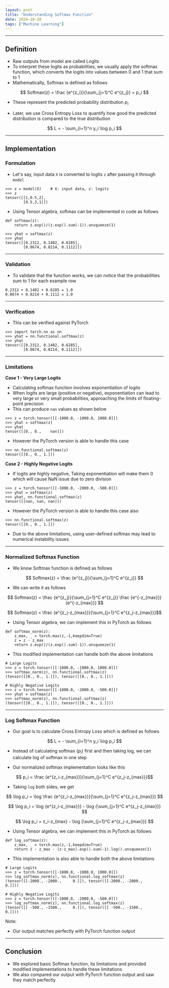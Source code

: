 ```yaml
---
layout: post
title: "Understanding Softmax Function"
date: 2024-10-28
tags: ["Machine Learning"]
---
```



---
## Definition
- Raw outputs from model are called Logits
- To interpret these logits as probabilities, we usually apply the softmax function, which converts the logits into values between 0 and 1 that sum to 1
- Mathematically, Softmax is defined as follows

$$ Softmax(z) = \frac {e^{z_i}}{\sum_{j=1}^C e^{z_j}} = p_i $$

- These represent the predicted probability distribution $p_i$

- Later, we use Cross Entropy Loss to quantify how good the predicted distribution is compared to the true distribution

$$ L = - \sum_{i=1}^n y_i \log p_i $$

---
## Implementation

### Formulation

- Let's say, input data `X` is converted to logits `z` after passing it through `model`

```
>>> z = model(X)    # X: input data, z: logits
>>> z
tensor([[1,0.5,2],
        [0.5,3,1]])
```

- Using Tensor algebra, softmax can be implemented in code as follows

```
def softmax(z):
    return z.exp()/(z.exp().sum(-1)).unsqueeze(1)

>>> yhat = softmax(z)
>>> yhat
tensor([[0.2312, 0.1402, 0.6285],
        [0.0674, 0.8214, 0.1112]])
```

---
### Validation
- To validate that the function works, we can notice that the probabilities sum to 1 for each example row

```
0.2312 + 0.1402 + 0.6285 = 1.0
0.0674 + 0.8214 + 0.1112 = 1.0
```

---
### Verification
- This can be verified against PyTorch

```
>>> import torch.nn as nn
>>> yhat = nn.functional.softmax(z)
>>> yhat
tensor([[0.2312, 0.1402, 0.6285],
        [0.0674, 0.8214, 0.1112]])
```

---
### Limitations

**Case 1 - Very Large Logits**
- Calculating softmax function involves exponentiation of logits
- When logits are large (positive or negative), exponentiation can lead to very large or very small probabilities, approaching the limits of floating-point precision
- This can produce `nan` values as shown below

```
>>> z = torch.tensor([[-1000.0, -1000.0, 1000.0]])
>>> yhat = softmax(z)
>>> yhat
tensor([[0., 0.,    nan]])
```

- However the PyTorch version is able to handle this case
```
>>> nn.functional.softmax(z)
tensor([[0., 0., 1.]])
```

**Case 2 - Highly Negative Logits**

- If logits are highly negative, Taking exponentiation will make them 0 which will cause NaN issue due to zero division

```
>>> z = torch.tensor([[-1000.0, -2000.0, -500.0]])
>>> yhat = softmax(z)
>>> yhat, nn.functional.softmax(z)
tensor([[nan, nan, nan]])
```

- However the PyTorch version is able to handle this case also
```
>>> nn.functional.softmax(z)
tensor([[0., 0., 1.]])
```

- Due to the above limitations, using user-defined softmax may lead to numerical instability issues.

---
### Normalized Softmax Function

- We know Softmax function is defined as follows

$$ Softmax(z) = \frac {e^{z_j}}{\sum_{j=1}^C e^{z_j}} $$

- We can write it as follows

$$ Softmax(z) = \frac {e^{z_j}}{\sum_{j=1}^C e^{z_j}} \frac {e^{-z_{max}}}{e^{-z_{max}}} $$

$$ Softmax(z) = \frac {e^{z_j-z_{max}}}{\sum_{j=1}^C e^{z_j-z_{max}}}$$

- Using Tensor algebra, we can implement this in PyTorch as follows

```
def softmax_norm(z):
    z_max, _ = torch.max(z,-1,keepdim=True)
    z = z - z_max
    return z.exp()/(z.exp().sum(-1)).unsqueeze(1)
```

- This modified implementation can handle both the above limitations

```
# Large Logits
>>> z = torch.tensor([[-1000.0, -1000.0, 1000.0]])
>>> softmax_norm(z), nn.functional.softmax(z)
(tensor([[0., 0., 1.]]), tensor([[0., 0., 1.]]))

# Highly Negative Logits
>>> z = torch.tensor([[-1000.0, -2000.0, -500.0]])
>>> yhat = softmax(z)
>>> softmax_norm(z), nn.functional.softmax(z)
(tensor([[0., 0., 1.]]), tensor([[0., 0., 1.]]))
```

---
### Log Softmax Function

- Our goal is to calculate Cross Entropy Loss which is defined as follows

$$ L = - \sum_{i=1}^n y_i \log p_i $$

- Instead of calculating softmax ($p_i$) first and then taking log, we can calculate log of softmax in one step

- Our normalized softmax implementation looks like this

$$ p_i = \frac {e^{z_i-z_{max}}}{\sum_{j=1}^C e^{z_j-z_{max}}}$$

- Taking `log` both sides, we get

$$ \log p_i = \log \frac {e^{z_i-z_{max}}}{\sum_{j=1}^C e^{z_j-z_{max}}} $$

$$ \log p_i = \log {e^{z_i-z_{max}}} - \log {\sum_{j=1}^C e^{z_j-z_{max}}} $$

$$ \log p_i = z_i-z_{max} - \log {\sum_{j=1}^C e^{z_j-z_{max}}} $$

- Using Tensor algebra, we can implement this in PyTorch as follows

```
def log_softmax(z):
    z_max, _ = torch.max(z,-1,keepdim=True)
    return z - z_max - (z-z_max).exp().sum(-1).log().unsqueeze(1)
```

- This implementation is also able to handle both the above limitations

```
# Large Logits
>>> z = torch.tensor([[-1000.0, -1000.0, 1000.0]])
>>> log_softmax_norm(z), nn.functional.log_softmax(z)
(tensor([[-2000., -2000.,     0.]]), tensor([[-2000., -2000.,     0.]]))

# Highly Negative Logits
>>> z = torch.tensor([[-1000.0, -2000.0, -500.0]])
>>> log_softmax_norm(z), nn.functional.log_softmax(z)
(tensor([[ -500., -1500.,     0.]]), tensor([[ -500., -1500.,     0.]]))
```

Note: 
- Our output matches perfectly with PyTorch function output

---

## Conclusion

- We explored basic Softmax function, its limitations and provided modified implementations to handle these limitations
- We also compared our output with PyTorch function output and saw they match perfectly
